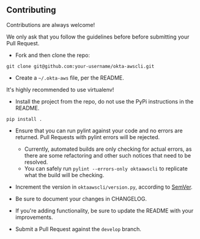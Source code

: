 ## Contributing

Contributions are always welcome!

We only ask that you follow the guidelines before before submitting your Pull Request.

- Fork and then clone the repo:
```
git clone git@github.com:your-username/okta-awscli.git
```

- Create a `~/.okta-aws` file, per the README.

It's highly recommended to use virtualenv!

- Install the project from the repo, do not use the PyPi instructions in the README.
```
pip install .
```

- Ensure that you can run pylint against your code and no errors are returned. Pull Requests with pylint errors will be rejected.

  - Currently, automated builds are only checking for actual errors, as there are some refactoring and other such notices that need to be resolved.
  - You can safely run `pylint --errors-only oktaawscli` to replicate what the build will be checking.

- Increment the version in `oktaawscli/version.py`, according to [SemVer](https://semver.org/).

- Be sure to document your changes in CHANGELOG.

- If you're adding functionality, be sure to update the README with your improvements.

- Submit a Pull Request against the `develop` branch.

